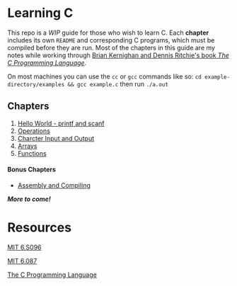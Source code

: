 # Learning C

This repo is a *WIP* guide for those who wish to learn C. Each **chapter** includes its own `README` and corresponding C programs, which must be compiled before they are run. Most of the chapters in this guide are my notes while working through [Brian Kernighan and Dennis Ritchie's book _The C Programming Language_](https://en.wikipedia.org/wiki/The_C_Programming_Language). 

On most machines you can use the `cc` or `gcc` commands like so: `cd example-directory/examples && gcc example.c` then run `./a.out`

## Chapters
1. [Hello World - printf and scanf](https://github.com/jaqarrick/c-info/tree/main/hello-world)
2. [Operations](https://github.com/jaqarrick/c-info/tree/main/operations)
3. [Charcter Input and Output](https://github.com/jaqarrick/c-info/tree/main/char-input-output)
4. [Arrays](https://github.com/jaqarrick/c-info/tree/main/arrays)
5. [Functions](https://github.com/jaqarrick/c-info/tree/main/functions)

#### Bonus Chapters
- [Assembly and Compiling](https://github.com/jaqarrick/c-info/tree/main/compiling-c)

***More to come!***



# Resources

[MIT 6.S096](https://ocw.mit.edu/courses/electrical-engineering-and-computer-science/6-s096-introduction-to-c-and-c-january-iap-2013/index.htm)

[MIT 6.087](https://ocw.mit.edu/courses/electrical-engineering-and-computer-science/6-087-practical-programming-in-c-january-iap-2010/index.htm)

[The C Programming Language](https://en.wikipedia.org/wiki/The_C_Programming_Language)
